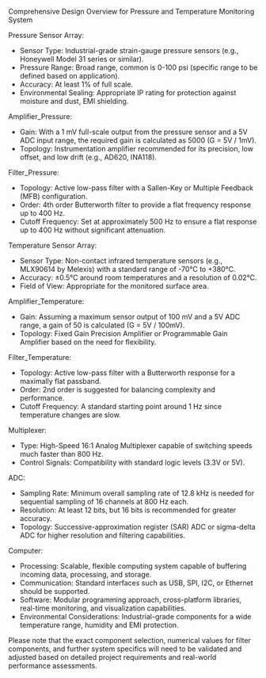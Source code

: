 Comprehensive Design Overview for Pressure and Temperature Monitoring System

Pressure Sensor Array:
- Sensor Type: Industrial-grade strain-gauge pressure sensors (e.g., Honeywell Model 31 series or similar).
- Pressure Range: Broad range, common is 0-100 psi (specific range to be defined based on application).
- Accuracy: At least 1% of full scale.
- Environmental Sealing: Appropriate IP rating for protection against moisture and dust, EMI shielding.

Amplifier_Pressure:
- Gain: With a 1 mV full-scale output from the pressure sensor and a 5V ADC input range, the required gain is calculated as 5000 (G = 5V / 1mV).
- Topology: Instrumentation amplifier recommended for its precision, low offset, and low drift (e.g., AD620, INA118).

Filter_Pressure:
- Topology: Active low-pass filter with a Sallen-Key or Multiple Feedback (MFB) configuration.
- Order: 4th order Butterworth filter to provide a flat frequency response up to 400 Hz.
- Cutoff Frequency: Set at approximately 500 Hz to ensure a flat response up to 400 Hz without significant attenuation.

Temperature Sensor Array:
- Sensor Type: Non-contact infrared temperature sensors (e.g., MLX90614 by Melexis) with a standard range of -70°C to +380°C.
- Accuracy: ±0.5°C around room temperatures and a resolution of 0.02°C.
- Field of View: Appropriate for the monitored surface area.

Amplifier_Temperature:
- Gain: Assuming a maximum sensor output of 100 mV and a 5V ADC range, a gain of 50 is calculated (G = 5V / 100mV).
- Topology: Fixed Gain Precision Amplifier or Programmable Gain Amplifier based on the need for flexibility.

Filter_Temperature:
- Topology: Active low-pass filter with a Butterworth response for a maximally flat passband.
- Order: 2nd order is suggested for balancing complexity and performance.
- Cutoff Frequency: A standard starting point around 1 Hz since temperature changes are slow.

Multiplexer:
- Type: High-Speed 16:1 Analog Multiplexer capable of switching speeds much faster than 800 Hz.
- Control Signals: Compatibility with standard logic levels (3.3V or 5V).

ADC:
- Sampling Rate: Minimum overall sampling rate of 12.8 kHz is needed for sequential sampling of 16 channels at 800 Hz each.
- Resolution: At least 12 bits, but 16 bits is recommended for greater accuracy.
- Topology: Successive-approximation register (SAR) ADC or sigma-delta ADC for higher resolution and filtering capabilities.

Computer:
- Processing: Scalable, flexible computing system capable of buffering incoming data, processing, and storage.
- Communication: Standard interfaces such as USB, SPI, I2C, or Ethernet should be supported.
- Software: Modular programming approach, cross-platform libraries, real-time monitoring, and visualization capabilities.
- Environmental Considerations: Industrial-grade components for a wide temperature range, humidity and EMI protection.

Please note that the exact component selection, numerical values for filter components, and further system specifics will need to be validated and adjusted based on detailed project requirements and real-world performance assessments.